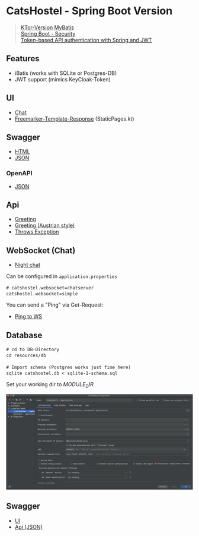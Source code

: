 # CatsHostel - Spring Boot Version 
> [KTor-Version](https://github.com/MikeMitterer/kotlin-catshostel-kt)
> [MyBatis](https://blog.mybatis.org/)    
> [Spring Boot - Security](https://www.javainuse.com/spring/boot-jwt)  
> [Token-based API authentication with Spring and JWT](https://blog.softtek.com/en/token-based-api-authentication-with-spring-and-jwt)

## Features

   - iBatis (works with SQLite or Postgres-DB)
   - JWT support (mimics KeyCloak-Token)

## UI

   - [Chat](http://localhost:8080/ws.html)
   - [Freemarker-Template-Response](http://localhost:8080/) (StaticPages.kt)

## Swagger

   - [HTML](http://localhost:8080/swagger-ui.html)
   - [JSON](http://localhost:8080/api-docs)
   
### OpenAPI
   
   - [JSON](http://localhost:8080/v3/api-docs)
      
## Api

   - [Greeting](http://localhost:8080/greeting)       
   - [Greeting (Austrian style)](http://localhost:8080/servus)       
   - [Throws Exception](http://localhost:8080/exception)   
   
## WebSocket (Chat)

   - [Night chat](http://localhost:8080/ws.html)   
   
Can be configured in `application.properties`

```properties
# catshostel.websocket=chatserver
catshostel.websocket=simple
```       

You can send a "Ping" via Get-Request:

   - [Ping to WS](http://localhost:8080/ping)       

## Database

    # cd to DB-Directory
    cd resources/db
    
    # Import schema (Postgres works just fine here)
    sqlite catshostel.db < sqlite-1-schema.sql

Set your working dir to $MODULE_DIR$

![WorkingDir](doc/images/working-dir.png)

## Swagger

   - [UI](http://localhost:8080/swagger-ui.html)
   - [Api (JSON)](http://localhost:8080/v2/api-docs)
   
   
      